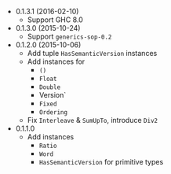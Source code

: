 - 0.1.3.1 (2016-02-10)
    - Support GHC 8.0
- 0.1.3.0 (2015-10-24)
    - Support `generics-sop-0.2`
- 0.1.2.0 (2015-10-06)
    - Add tuple `HasSemanticVersion` instances
    - Add instances for
        - `()`
        - `Float`
        - `Double`
        - Version`
        - `Fixed`
        - `Ordering`
    - Fix `Interleave` &amp; `SumUpTo`, introduce `Div2`
- 0.1.1.0
    - Add instances
        - `Ratio`
        - `Word`
        - `HasSemanticVersion` for primitive types
